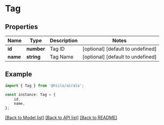 # Tag


## Properties

Name | Type | Description | Notes
------------ | ------------- | ------------- | -------------
**id** | **number** | Tag ID | [optional] [default to undefined]
**name** | **string** | Tag Name | [optional] [default to undefined]

## Example

```typescript
import { Tag } from '@hiilo/airalo';

const instance: Tag = {
    id,
    name,
};
```

[[Back to Model list]](../README.md#documentation-for-models) [[Back to API list]](../README.md#documentation-for-api-endpoints) [[Back to README]](../README.md)

